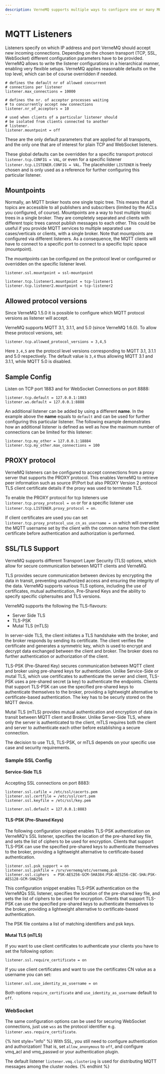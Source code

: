 ```yaml
---
description: VerneMQ supports multiple ways to configure one or many MQTT listeners.
---
```


# MQTT Listeners

Listeners specify on which IP address and port VerneMQ should accept new incoming connections. Depending on the chosen transport \(TCP, SSL, WebSocket\) different configuration parameters have to be provided. VerneMQ allows to write the listener configurations in a hierarchical manner, enabling very flexible setups. VerneMQ applies reasonable defaults on the top level, which can be of course overridden if needed.

```text
# defines the default nr of allowed concurrent 
# connections per listener
listener.max_connections = 10000

# defines the nr. of acceptor processes waiting
# to concurrently accept new connections
listener.nr_of_acceptors = 10

# used when clients of a particular listener should
# be isolated from clients connected to another 
# listener.
listener.mountpoint = off
```

These are the only default parameters that are applied for all transports, and the only one that are of interest for plain TCP and WebSocket listeners.

These global defaults can be overridden for a specific transport protocol `listener.tcp.CONFIG = VAL`, or even for a specific listener `listener.tcp.LISTENER.CONFIG = VAL`. The placeholder `LISTENER` is freely chosen and is only used as a reference for further configuring this particular listener.

## Mountpoints

Normally, an MQTT broker hosts one single topic tree. This means that all topics are accessible to all publishers and subscribers \(limited by the ACLs you configured, of course\). Mountpoints are a way to host multiple topic trees in a single broker. They are completely separated and clients with different topic trees cannot publish messages to each other. This could be useful if you provide MQTT services to multiple separated use cases/verticals or clients, with a single broker. Note that mountpoints are configured via different listeners. As a consequence, the MQTT clients will have to connect to a specific port to connect to a specific topic space \(mountpoint\).

The mountpoints can be configured on the protocol level or configurred or overridden on the specific listener level.

```text
listener.ssl.mountpoint = ssl-mountpoint

listener.tcp.listener1.mountpoint = tcp-listener1
listener.tcp.listener2.mountpoint = tcp-listener2
```

## Allowed protocol versions

Since VerneMQ 1.5.0 it is possible to configure which MQTT protocol versions as listener will accept.

VerneMQ supports MQTT 3.1, 3.1.1, and 5.0 \(since VerneMQ 1.6.0\). To allow these protocol versions, set:

```text
listener.tcp.allowed_protocol_versions = 3,4,5
```

Here `3,4,5` are the protocol level versions corresponding to MQTT 3.1, 3.1.1 and 5.0 respectively. The default value is `3,4` thus allowing MQTT 3.1 and 3.1.1, while MQTT 5.0 is disabled.

## Sample Config

Listen on TCP port 1883 and for WebSocket Connections on port 8888:

```text
listener.tcp.default = 127.0.0.1:1883
listener.ws.default = 127.0.0.1:8888
```

An additional listener can be added by using a different **name**. In the example above the **name** equals to `default` and can be used for further configuring this particular listener. The following example demonstrates how an additional listener is defined as well as how the maximum number of connections can be limited for this listener:

```text
listener.tcp.my_other = 127.0.0.1:18884
listener.tcp.my_other.max_connections = 100
```

## PROXY protocol

VerneMQ listeners can be configured to accept connections from a proxy server that supports the PROXY protocol. This enables VerneMQ to retrieve peer information such as source IP/Port but also PROXY Version 2 protocol TLS client certificate details if the proxy was used to terminate TLS.

To enable the PROXY protocol for tcp listeners use `listener.tcp.proxy_protocol = on` or for a specific listener use `listener.tcp.LISTENER.proxy_protocol = on`.

If client certificates are used you can set `listener.tcp.proxy_protocol_use_cn_as_username = on` which will overwrite the MQTT username set by the client with the common name from the client certificate before authentication and authorization is performed. 

## SSL/TLS Support
VerneMQ supports different Transport Layer Security (TLS) options, which allow for secure communication between MQTT clients and VerneMQ. 

TLS provides secure communication between devices by encrypting the data in transit, preventing unauthorized access and ensuring the integrity of the data. VerneMQ supports various TLS options, including the use of certificates, mutual authentication, Pre-Shared Keys and the ability to specify specific ciphersuites and TLS versions.

VerneMQ supports the following the TLS-flavours:

- Server Side TLS
- TLS-PSK
- Mutal TLS (mTLS)

In server-side TLS, the client initiates a TLS handshake with the broker, and the broker responds by sending its certificate. The client verifies the certificate and generates a symmetric key, which is used to encrypt and decrypt data exchanged between the client and broker. The broker does no further authentication or authorization of the client.  

TLS-PSK (Pre-Shared Key) secures communication between MQTT client and broker using pre-shared keys for authentication. Unlike Service-Side or mutal TLS, which use certificates to authenticate the server and client, TLS-PSK uses a pre-shared secret (a key) to authenticate the endpoints. Clients that support TLS-PSK can use the specified pre-shared keys to authenticate themselves to the broker, providing a lightweight alternative to certificate-based authentication. The key has to be securly stored on the MQTT device.

Mutal TLS (mTLS)  provides mutual authentication and encryption of data in transit between MQTT client and Broker. Unlike Server-Side TLS, where only the server is authenticated to the client, mTLS requires both the client and server to authenticate each other before establishing a secure connection.

The decision to use TLS, TLS-PSK, or mTLS depends on your specific use case and security requirements. 

### Sample SSL Config
#### Service-Side TLS
Accepting SSL connections on port 8883:

```text
listener.ssl.cafile = /etc/ssl/cacerts.pem
listener.ssl.certfile = /etc/ssl/cert.pem
listener.ssl.keyfile = /etc/ssl/key.pem

listener.ssl.default = 127.0.0.1:8883
```

#### TLS-PSK (Pre-Shared Keys)
The following configuration snippet enables TLS-PSK authentication on VerneMQ's SSL listener, specifies the location of the pre-shared key file, and sets the list of ciphers to be used for encryption. Clients that support TLS-PSK can use the specified pre-shared keys to authenticate themselves to the broker, providing a lightweight alternative to certificate-based authentication.

```text
listener.ssl.psk_support = on
listener.ssl.pskfile = /srv/vernemq/etc/vernemq.psk
listener.ssl.ciphers  = PSK-AES256-GCM-SHA384:PSK-AES256-CBC-SHA:PSK-AES128-GCM-SHA256
```
This configuration snippet enables TLS-PSK authentication on the VerneMQs SSL listener, specifies the location of the pre-shared key file, and sets the list of ciphers to be used for encryption. Clients that support TLS-PSK can use the specified pre-shared keys to authenticate themselves to the broker, providing a lightweight alternative to certificate-based authentication.

The PSK file contains a list of matching identifiers and psk keys.


#### Mutal TLS (mTLS)
If you want to use client certificates to authenticate your clients you have to set the following option:

```text
listener.ssl.require_certificate = on
```

If you use client certificates and want to use the certificates CN value as a username you can set:

```text
listener.ssl.use_identity_as_username = on
```

Both options `require_certificate` and `use_identity_as_username` default to `off`.

### WebSocket
The same configuration options can be used for securing WebSocket connections, just use `wss` as the protocol identifier e.g. `listener.wss.require_certificate`.

{% hint style="info" %}
With SSL, you still need to configure authentication and authorization! That is, set `allow_anonymous` to `off`, and configure vmq\_acl and vmq\_passwd or your authentication plugin.

The default listener `listener.vmq.clustering` is used for distributing MQTT messages among the cluster nodes.
{% endhint %}

